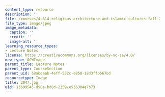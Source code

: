 ```yaml
---
content_type: resource
description: ''
file: /courses/4-614-religious-architecture-and-islamic-cultures-fall-2002/13699545d90ebd8d2259e935304e7b73_2047.jpg
file_type: image/jpeg
image_metadata:
  caption: ''
  credit: ''
  image-alt: ''
learning_resource_types:
- Lecture Notes
license: https://creativecommons.org/licenses/by-nc-sa/4.0/
ocw_type: OCWImage
parent_title: Lecture Notes
parent_type: CourseSection
parent_uid: 68abeaab-4eff-532c-e858-18d3ffb567bd
resourcetype: Image
title: 2047.jpg
uid: 13699545-d90e-bd8d-2259-e935304e7b73
---
```

